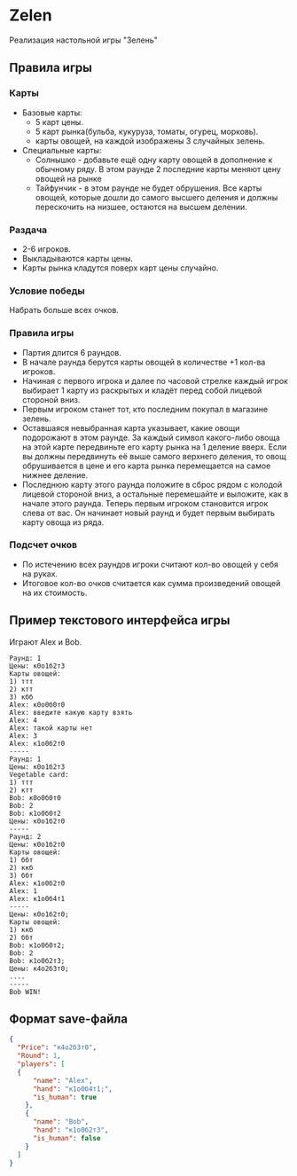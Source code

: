 # Zelen
Реализация настольной игры "Зелень"

## Правила игры

### Карты

* Базовые карты:
  * 5 карт цены.
  * 5 карт рынка(бульба, кукуруза, томаты, огурец, морковь).
  * карты овощей, на каждой изображены 3 случайных зелень.
* Специальные карты: 
  * Солнышко - добавьте ещё одну карту овощей в дополнение к обычному ряду. В этом раунде 2 последние карты меняют цену овощей на рынке
  * Тайфунчик - в этом раунде не будет обрушения. Все карты овощей, которые дошли до самого высшего деления и должны перескочить на низшее, остаются на высшем делении.

### Раздача

* 2-6 игроков.
* Выкладываются карты цены.
* Карты рынка кладутся поверх карт цены случайно.

### Условие победы

Набрать больше всех очков.

### Правила игры

* Партия длится 6 раундов.
* В начале раунда берутся карты овощей в количестве +1 кол-ва игроков.
* Начиная с первого игрока и далее по часовой стрелке каждый игрок выбирает 1 карту из раскрытых и кладёт перед собой лицевой стороной вниз.
* Первым игроком станет тот, кто последним покупал в магазине зелень.
* Оставшаяся невыбранная карта указывает, какие овощи подорожают в этом раунде. За каждый символ какого-либо овоща на этой карте передвиньте его карту рынка на 1 деление вверх. Если вы должны передвинуть её выше самого верхнего деления, то овощ обрушивается в цене и его карта рынка перемещается на самое нижнее деление.
* Последнюю карту этого раунда положите в сброс рядом с колодой лицевой стороной вниз, а остальные перемешайте и выложите, как в начале этого раунда. Теперь первым игроком становится игрок слева от вас. Он начинает новый раунд и будет первым выбирать карту овоща из ряда.

### Подсчет очков

* По истечению всех раундов игроки считают кол-во овощей у себя на руках.
* Итоговое кол-во очков считается как сумма произведений овощей на их стоимость.

## Пример текстового интерфейса игры

Играют Alex и Bob.

```
Раунд: 1
Цены: к0о1б2т3
Карты овощей:
1) ттт
2) ктт
3) кбб
Alex: к0о0б0т0
Alex: введите какую карту взять
Alex: 4
Alex: такой карты нет
Alex: 3
Alex: к1о0б2т0
-----
Раунд: 1
Цены: к0о1б2т3
Vegetable card:
1) ттт
2) ктт
Bob: к0о0б0т0
Bob: 2
Bob: к1о0б0т2
Цены: к0о1б2т0
-----
Раунд: 2
Цены: к0о1б2т0
Карты овощей: 
1) ббт
2) ккб
3) ббт
Alex: к1о0б2т0
Alex: 1
Alex: к1о0б4т1
-----
Цены: к0о1б2т0;
Карты овощей: 
1) ккб
2) ббт
Bob: к1о0б0т2;
Bob: 2
Bob: к1о0б2т3;
Цены: к4о2б3т0;
....
-----
Bob WIN!
```

## Формат save-файла

```json
{
  "Price": "к4о2б3т0",
  "Round": 1,
  "players": [
  {
      "name": "Alex",
      "hand": "к1о0б4т1;",
      "is_human": true
    },
    {
      "name": "Bob",
      "hand": "к1о0б2т3",
      "is_human": false
    }
  ]
}
```